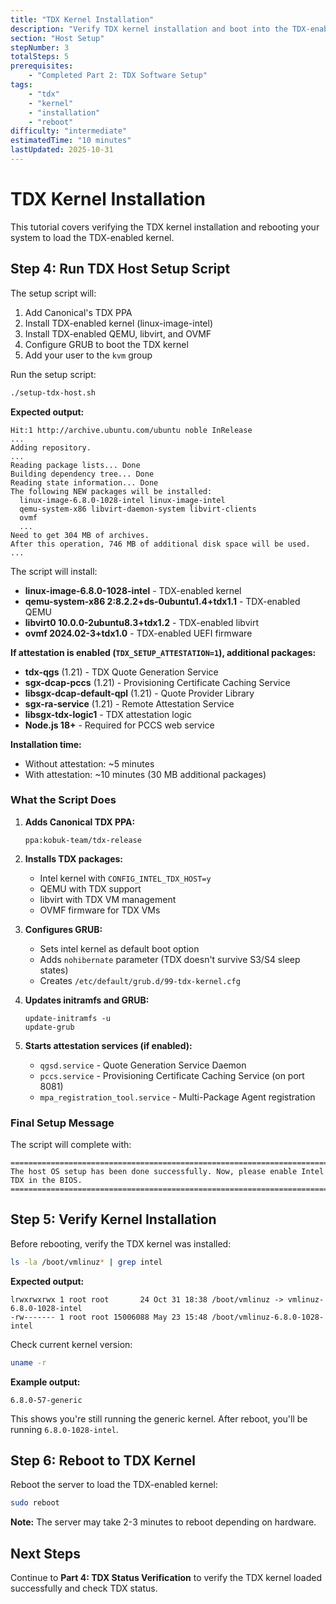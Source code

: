 ```yaml
---
title: "TDX Kernel Installation"
description: "Verify TDX kernel installation and boot into the TDX-enabled kernel"
section: "Host Setup"
stepNumber: 3
totalSteps: 5
prerequisites:
    - "Completed Part 2: TDX Software Setup"
tags:
    - "tdx"
    - "kernel"
    - "installation"
    - "reboot"
difficulty: "intermediate"
estimatedTime: "10 minutes"
lastUpdated: 2025-10-31
---
```


# TDX Kernel Installation

This tutorial covers verifying the TDX kernel installation and rebooting your system to load the TDX-enabled kernel.

## Step 4: Run TDX Host Setup Script

The setup script will:

1. Add Canonical's TDX PPA
2. Install TDX-enabled kernel (linux-image-intel)
3. Install TDX-enabled QEMU, libvirt, and OVMF
4. Configure GRUB to boot the TDX kernel
5. Add your user to the `kvm` group

Run the setup script:

```bash
./setup-tdx-host.sh
```

**Expected output:**

```
Hit:1 http://archive.ubuntu.com/ubuntu noble InRelease
...
Adding repository.
...
Reading package lists... Done
Building dependency tree... Done
Reading state information... Done
The following NEW packages will be installed:
  linux-image-6.8.0-1028-intel linux-image-intel
  qemu-system-x86 libvirt-daemon-system libvirt-clients
  ovmf
  ...
Need to get 304 MB of archives.
After this operation, 746 MB of additional disk space will be used.
...
```

The script will install:

-   **linux-image-6.8.0-1028-intel** - TDX-enabled kernel
-   **qemu-system-x86 2:8.2.2+ds-0ubuntu1.4+tdx1.1** - TDX-enabled QEMU
-   **libvirt0 10.0.0-2ubuntu8.3+tdx1.2** - TDX-enabled libvirt
-   **ovmf 2024.02-3+tdx1.0** - TDX-enabled UEFI firmware

**If attestation is enabled (`TDX_SETUP_ATTESTATION=1`), additional packages:**

-   **tdx-qgs** (1.21) - TDX Quote Generation Service
-   **sgx-dcap-pccs** (1.21) - Provisioning Certificate Caching Service
-   **libsgx-dcap-default-qpl** (1.21) - Quote Provider Library
-   **sgx-ra-service** (1.21) - Remote Attestation Service
-   **libsgx-tdx-logic1** - TDX attestation logic
-   **Node.js 18+** - Required for PCCS web service

**Installation time:**

-   Without attestation: ~5 minutes
-   With attestation: ~10 minutes (30 MB additional packages)

### What the Script Does

1. **Adds Canonical TDX PPA:**

    ```
    ppa:kobuk-team/tdx-release
    ```

2. **Installs TDX packages:**

    - Intel kernel with `CONFIG_INTEL_TDX_HOST=y`
    - QEMU with TDX support
    - libvirt with TDX VM management
    - OVMF firmware for TDX VMs

3. **Configures GRUB:**

    - Sets intel kernel as default boot option
    - Adds `nohibernate` parameter (TDX doesn't survive S3/S4 sleep states)
    - Creates `/etc/default/grub.d/99-tdx-kernel.cfg`

4. **Updates initramfs and GRUB:**

    ```
    update-initramfs -u
    update-grub
    ```

5. **Starts attestation services (if enabled):**
    - `qgsd.service` - Quote Generation Service Daemon
    - `pccs.service` - Provisioning Certificate Caching Service (on port 8081)
    - `mpa_registration_tool.service` - Multi-Package Agent registration

### Final Setup Message

The script will complete with:

```
========================================================================
The host OS setup has been done successfully. Now, please enable Intel TDX in the BIOS.
========================================================================
```

## Step 5: Verify Kernel Installation

Before rebooting, verify the TDX kernel was installed:

```bash
ls -la /boot/vmlinuz* | grep intel
```

**Expected output:**

```
lrwxrwxrwx 1 root root       24 Oct 31 18:38 /boot/vmlinuz -> vmlinuz-6.8.0-1028-intel
-rw------- 1 root root 15006088 May 23 15:48 /boot/vmlinuz-6.8.0-1028-intel
```

Check current kernel version:

```bash
uname -r
```

**Example output:**

```
6.8.0-57-generic
```

This shows you're still running the generic kernel. After reboot, you'll be running `6.8.0-1028-intel`.

## Step 6: Reboot to TDX Kernel

Reboot the server to load the TDX-enabled kernel:

```bash
sudo reboot
```

**Note:** The server may take 2-3 minutes to reboot depending on hardware.

## Next Steps

Continue to **Part 4: TDX Status Verification** to verify the TDX kernel loaded successfully and check TDX status.
